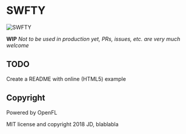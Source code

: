 # SWFTY

![SWFTY](https://github.com/starburst997/SWFTY/raw/master/ref/swfty.gif)

**WIP** *Not to be used in production yet, PRs, issues, etc. are very much welcome*

## TODO
Create a README with online (HTML5) example

## Copyright
Powered by OpenFL

MIT license and copyright 2018 JD, blablabla
